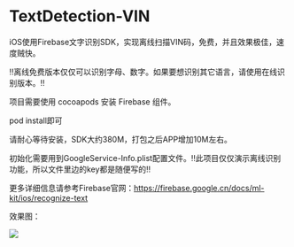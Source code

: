 # TextDetection-VIN
iOS使用Firebase文字识别SDK，实现离线扫描VIN码，免费，并且效果极佳，速度贼快。

‼️离线免费版本仅仅可以识别字母、数字。如果要想识别其它语言，请使用在线识别版本。‼️

项目需要使用 cocoapods 安装 Firebase 组件。

pod install即可

请耐心等待安装，SDK大约380M，打包之后APP增加10M左右。

初始化需要用到GoogleService-Info.plist配置文件。‼️此项目仅仅演示离线识别功能，所以文件里边的key都是随便写的‼️

更多详细信息请参考Firebase官网：https://firebase.google.cn/docs/ml-kit/ios/recognize-text

效果图：

![](https://github.com/TheLittleBoy/TextDetection-VIN/blob/master/image.jpg)
